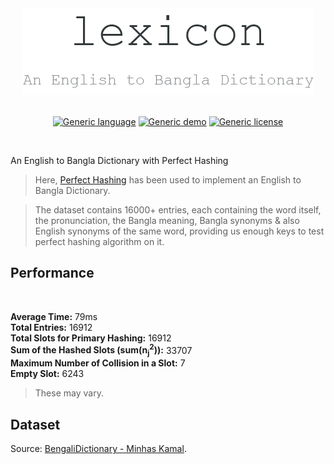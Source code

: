 <div align="center">
    <a href="http://thismypc.com/">
        <img src="https://github.com/smmehrab/lexicon/blob/documentation/public/assets/pngs/lexicon.png">
    </a>
</div>

<br>

<div align="center">
    
[![Generic language](https://img.shields.io/badge/Language-Javascript-yellow.svg)](https://developer.mozilla.org/en-US/docs/Web/JavaScript)
[![Generic demo](https://img.shields.io/badge/Demo-Active-Green.svg)](https://shields.io/)
[![Generic license](https://img.shields.io/badge/License-MIT-yellow.svg)](https://github.com/smmehrab/lexicon/blob/documentation/LICENSE)

</div>

<br>

An English to Bangla Dictionary with Perfect Hashing

> Here, [Perfect Hashing](https://en.wikipedia.org/wiki/Perfect_hash_function) has been used to implement an English to Bangla Dictionary. 

> The dataset contains 16000+ entries, each containing the word itself, the pronunciation, the Bangla meaning, Bangla synonyms & also English synonyms of the same word, providing us enough keys to test perfect hashing algorithm on it. 

## Performance
<br>

**Average Time:** 79ms <br>
**Total Entries:** 16912 <br>
**Total Slots for Primary Hashing:** 16912 <br>
**Sum of the Hashed Slots (sum(n<sub>j</sub><sup>2</sup>)):** 33707 <br>
**Maximum Number of Collision in a Slot:** 7 <br>
**Empty Slot:** 6243 <br>

> These may vary.

## Dataset
Source: [BengaliDictionary - Minhas Kamal](https://github.com/MinhasKamal/BengaliDictionary).